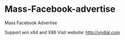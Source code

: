 Mass-Facebook-advertise
=======================

Mass Facebook Advertise

Support win  x64 and X86
Visit website: http://vndial.com 